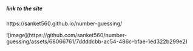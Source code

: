 <h5>link to the site</h5>
<p>https://sanket560.github.io/number-guessing/</p>
![image](https://github.com/sanket560/number-guessing/assets/68066761/7ddddcbb-ac54-486c-bfae-1ed322b299e2)
